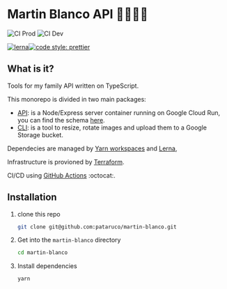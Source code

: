 # Martin Blanco API 👨‍👩‍👧‍👦

![CI Prod](https://github.com/pataruco/martin-blanco/workflows/CI%20Prod/badge.svg)
![CI Dev](https://github.com/pataruco/martin-blanco/workflows/CI%20Dev/badge.svg)

[![lerna](https://img.shields.io/badge/maintained%20with-lerna-cc00ff.svg)](https://lerna.js.org/)[![code style: prettier](https://img.shields.io/badge/code_style-prettier-ff69b4.svg?style=flat-square)](https://github.com/prettier/prettier)

## What is it?

Tools for my family API written on TypeScript.

This monorepo is divided in two main packages:

- [API](./api/readme.md): is a Node/Express server container running on Google Cloud Run, you can find the schema [here](https://api.martin-blanco.com).
- [CLI](./upload-cli/readme.md): is a tool to resize, rotate images and upload them to a Google Storage bucket.

Dependecies are managed by [Yarn workspaces](https://classic.yarnpkg.com/en/docs/workspaces/) and [Lerna](https://github.com/lerna/lerna),

Infrastructure is provioned by [Terraform](https://www.terraform.io/).

CI/CD using [GitHub Actions](https://help.github.com/en/actions) :octocat:.

## Installation

1. clone this repo

   ```sh
   git clone git@github.com:pataruco/martin-blanco.git
   ```

2. Get into the `martin-blanco` directory

   ```sh
   cd martin-blanco
   ```

3. Install dependencies

   ```sh
   yarn
   ```
